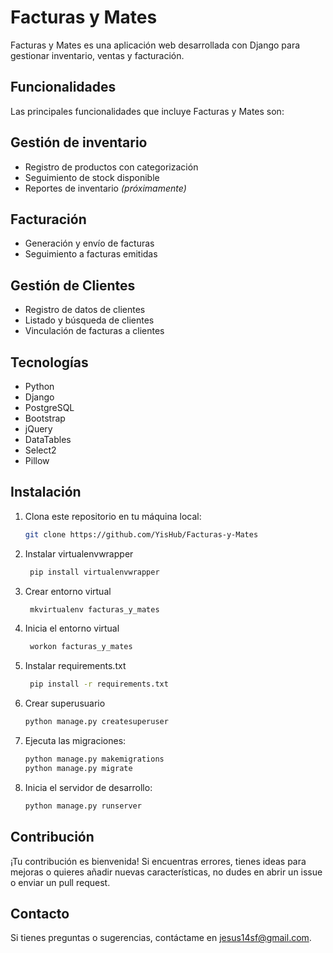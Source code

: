 # Facturas y Mates
Facturas y Mates es una aplicación web desarrollada con Django para gestionar inventario, ventas y facturación.

## Funcionalidades
Las principales funcionalidades que incluye Facturas y Mates son:

## Gestión de inventario
- Registro de productos con categorización
- Seguimiento de stock disponible
- Reportes de inventario <em>(próximamente)</em>

## Facturación
- Generación y envío de facturas
- Seguimiento a facturas emitidas

## Gestión de Clientes
- Registro de datos de clientes
- Listado y búsqueda de clientes
- Vinculación de facturas a clientes

## Tecnologías
- Python
- Django
- PostgreSQL
- Bootstrap
- jQuery
- DataTables
- Select2
- Pillow

## Instalación

1. Clona este repositorio en tu máquina local:

    ```bash
    git clone https://github.com/YisHub/Facturas-y-Mates
    ```

2. Instalar virtualenvwrapper

   ```bash
    pip install virtualenvwrapper
    ```

3. Crear entorno virtual

   ```bash
    mkvirtualenv facturas_y_mates
    ```
4. Inicia el entorno virtual

   ```bash
    workon facturas_y_mates
    ```

5. Instalar requirements.txt
   ```bash
    pip install -r requirements.txt
    ```
6. Crear superusuario

    ```bash
    python manage.py createsuperuser
    ```
   
7. Ejecuta las migraciones:

    ```bash
    python manage.py makemigrations
    python manage.py migrate
    ```

8. Inicia el servidor de desarrollo:

    ```bash
    python manage.py runserver
    ```
## Contribución

¡Tu contribución es bienvenida! Si encuentras errores, tienes ideas para mejoras o quieres añadir nuevas características, no dudes en abrir un issue o enviar un pull request.

## Contacto

Si tienes preguntas o sugerencias, contáctame en jesus14sf@gmail.com.
